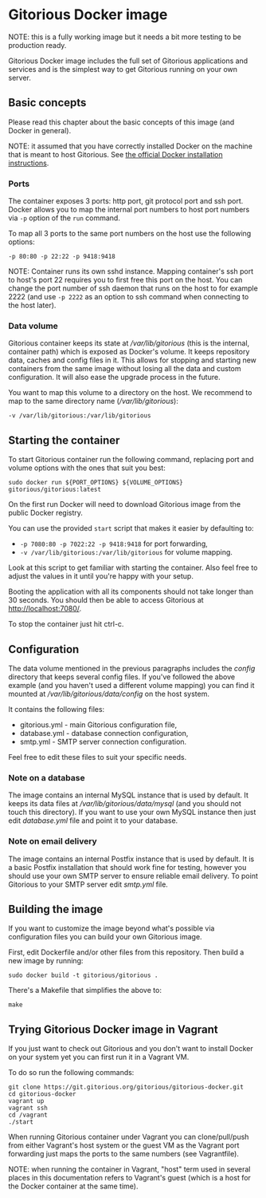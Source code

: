 # Gitorious Docker image

NOTE: this is a fully working image but it needs a bit more testing to be
production ready.

Gitorious Docker image includes the full set of Gitorious applications and
services and is the simplest way to get Gitorious running on your own server.

## Basic concepts

Please read this chapter about the basic concepts of this image (and Docker in
general).

NOTE: it assumed that you have correctly installed Docker on the machine that
is meant to host Gitorious. See [the official Docker installation
instructions](http://www.docker.io/gettingstarted/#h_installation).

### Ports

The container exposes 3 ports: http port, git protocol port and ssh port.
Docker allows you to map the internal port numbers to host port numbers via
`-p` option of the `run` command.

To map all 3 ports to the same port numbers on the host use the following
options:

    -p 80:80 -p 22:22 -p 9418:9418

NOTE: Container runs its own sshd instance. Mapping container's ssh port to
host's port 22 requires you to first free this port on the host. You can change
the port number of ssh daemon that runs on the host to for example 2222 (and
use `-p 2222` as an option to ssh command when connecting to the host later).

### Data volume

Gitorious container keeps its state at _/var/lib/gitorious_ (this is the
internal, container path) which is exposed as Docker's volume. It keeps
repository data, caches and config files in it. This allows for stopping and
starting new containers from the same image without losing all the data and
custom configuration. It will also ease the upgrade process in the future.

You want to map this volume to a directory on the host. We recommend to map to
the same directory name (_/var/lib/gitorious_):

    -v /var/lib/gitorious:/var/lib/gitorious

## Starting the container

To start Gitorious container run the following command, replacing port and
volume options with the ones that suit you best:

    sudo docker run ${PORT_OPTIONS} ${VOLUME_OPTIONS} gitorious/gitorious:latest

On the first run Docker will need to download Gitorious image from the public
Docker registry.

You can use the provided `start` script that makes it easier by defaulting to:

* `-p 7080:80 -p 7022:22 -p 9418:9418` for port forwarding,
* `-v /var/lib/gitorious:/var/lib/gitorious` for volume mapping.

Look at this script to get familiar with starting the container. Also feel
free to adjust the values in it until you're happy with your setup.

Booting the application with all its components should not take longer than 30
seconds. You should then be able to access Gitorious at
[http://localhost:7080/](http://localhost:7080/).

To stop the container just hit ctrl-c.

## Configuration

The data volume mentioned in the previous paragraphs includes the _config_
directory that keeps several config files. If you've followed the above example
(and you haven't used a different volume mapping) you can find it mounted at
_/var/lib/gitorious/data/config_ on the host system.

It contains the following files:

* gitorious.yml - main Gitorious configuration file,
* database.yml - database connection configuration,
* smtp.yml - SMTP server connection configuration.

Feel free to edit these files to suit your specific needs.

### Note on a database

The image contains an internal MySQL instance that is used by default. It keeps
its data files at _/var/lib/gitorious/data/mysql_ (and you should not touch
this directory). If you want to use your own MySQL instance then just edit
_database.yml_ file and point it to your database.

### Note on email delivery

The image contains an internal Postfix instance that is used by default. It is
a basic Postfix installation that should work fine for testing, however you
should use your own SMTP server to ensure reliable email delivery. To point
Gitorious to your SMTP server edit _smtp.yml_ file.

## Building the image

If you want to customize the image beyond what's possible via configuration
files you can build your own Gitorious image.

First, edit Dockerfile and/or other files from this repository. Then build a
new image by running:

    sudo docker build -t gitorious/gitorious .

There's a Makefile that simplifies the above to:

    make

## Trying Gitorious Docker image in Vagrant

If you just want to check out Gitorious and you don't want to install Docker on
your system yet you can first run it in a Vagrant VM.

To do so run the following commands:

    git clone https://git.gitorious.org/gitorious/gitorious-docker.git
    cd gitorious-docker
    vagrant up
    vagrant ssh
    cd /vagrant
    ./start

When running Gitorious container under Vagrant you can clone/pull/push from
either Vagrant's host system or the guest VM as the Vagrant port forwarding
just maps the ports to the same numbers (see Vagrantfile).

NOTE: when running the container in Vagrant, "host" term used in several places
in this documentation refers to Vagrant's guest (which is a host for the Docker
container at the same time).
